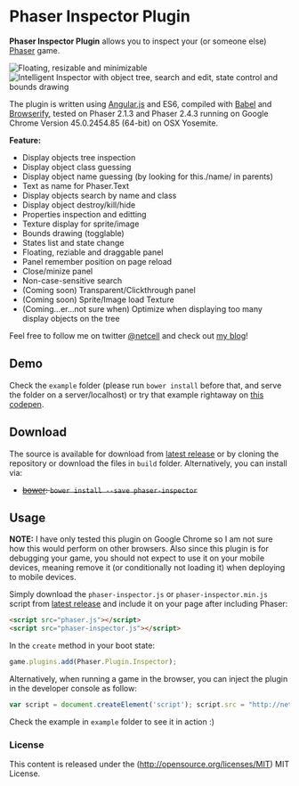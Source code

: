 # Phaser Inspector Plugin

**Phaser Inspector Plugin** allows you to inspect your (or someone else) [Phaser](http://phaser.io) game.

![Floating, resizable and minimizable](https://farm6.staticflickr.com/5619/21076450010_efa799bf08_o.png)![Intelligent Inspector with object tree, search and edit, state control and bounds drawing](https://farm1.staticflickr.com/730/21076450170_23796d65a4_o.png)

The plugin is written using [Angular.js](https://angularjs.org/) and ES6, compiled with [Babel](babeljs.io) and [Browserify](http://browserify.org/), tested on Phaser 2.1.3 and Phaser 2.4.3 running on Google Chrome Version 45.0.2454.85 (64-bit) on OSX Yosemite.

**Feature:**
- Display objects tree inspection
- Display object class guessing
- Display object name guessing (by looking for this./name/ in parents)
- Text as name for Phaser.Text
- Display objects search by name and class
- Display object destroy/kill/hide
- Properties inspection and editting
- Texture display for sprite/image
- Bounds drawing (togglable)
- States list and state change
- Floating, reziable and draggable panel
- Panel remember position on page reload
- Close/minize panel
- Non-case-sensitive search
- (Coming soon) Transparent/Clickthrough panel
- (Coming soon) Sprite/Image load Texture
- (Coming...er...not sure when) Optimize when displaying too many display objects on the tree 

Feel free to follow me on twitter [@netcell](https://twitter.com/netcell) and check out [my blog](http://anhnt.ninja)!

## Demo

Check the `example` folder (please run `bower install` before that, and serve the folder on a server/localhost) or try that example rightaway on [this codepen](http://codepen.io/netcell/full/gapZWG/).

## Download

The source is available for download from [latest release](https://github.com/netcell/phaser-inspector/releases) or by cloning the repository or download the files in `build` folder. Alternatively, you can install via:
- ~~[bower](http://bower.io/): `bower install --save phaser-inspector`~~

## Usage

**NOTE:** I have only tested this plugin on Google Chrome so I am not sure how this would perform on other browsers. Also since this plugin is for debugging your game, you should not expect to use it on your mobile devices, meaning remove it (or conditionally not loading it) when deploying to mobile devices.

Simply download the `phaser-inspector.js` or `phaser-inspector.min.js` script from [latest release](https://github.com/netcell/phaser-inspector/releases) and include it on your page after including Phaser:

```html
<script src="phaser.js"></script>
<script src="phaser-inspector.js"></script>
```

In the `create` method in your boot state:
```javascript
game.plugins.add(Phaser.Plugin.Inspector);
```

Alternatively, when running a game in the browser, you can inject the plugin in the developer console as follow:
```javascript
var script = document.createElement('script'); script.src = "http://netcell.github.io/phaser-inspector/build/phaser-inspector.js"; document.getElementsByTagName('head')[0].appendChild(script); function phaserInspectorInject(){ if (Phaser.Plugin.Inspector) Phaser.GAMES[0].plugins.add(Phaser.Plugin.Inspector); else setTimeout(phaserInspectorInject); } setTimeout(phaserInspectorInject);
```

Check the example in `example` folder to see it in action :)

### License ###

This content is released under the (http://opensource.org/licenses/MIT) MIT License.

